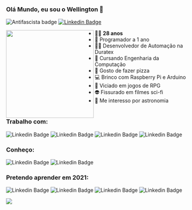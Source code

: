 ### Olá Mundo, eu sou o Wellington 👋

![Antifascista badge](https://img.shields.io/badge/dev-antifascista-red)
[![Linkedin Badge](https://img.shields.io/badge/-Linkedin-blue?logo=Linkedin&logoColor=white&link=https://www.linkedin.com/in/wellington-juvenal-ferreira-fonseca-a4b01a67/)](https://www.linkedin.com/in/wellington-juvenal-ferreira-fonseca-a4b01a67/)

<img src="https://cdn5.vectorstock.com/i/thumb-large/85/84/grated-cloud-data-and-computer-system-code-vector-21928584.jpg" align="left" width="240">

  
* 👨‍🦲 **28 anos**
* 👶 Programador a 1 ano
* 👨‍💻 Desenvolvedor de Automação na Duratex
* 🤖 Cursando Engenharia da Computação
* 🍕 Gosto de fazer pizza
* 💻 Brinco com Raspberry Pi e Arduino
* 🎲 Viciado em jogos de RPG
* 👽 Fissurado em filmes sci-fi
* 🌌 Me interesso por astronomia
#

### Trabalho com:

![Linkedin Badge](https://img.shields.io/badge/python%20-%2314354C.svg?&logo=python&logoColor=white)
![Linkedin Badge](https://img.shields.io/badge/-BluePrism-blue)
![Linkedin Badge](https://img.shields.io/badge/sap-0FAAFF?logo=sap&logoColor=white)
![Linkedin Badge](https://img.shields.io/badge/-VBA-brightgreen)

### Conheço:

![Linkedin Badge](https://img.shields.io/badge/c%23%20-%23239120.svg?&logo=c-sharp&logoColor=white)
![Linkedin Badge](https://img.shields.io/badge/c++%20-%2300599C.svg?&logo=c%2B%2B&logoColor=white)

### Pretendo aprender em 2021:

![Linkedin Badge](https://img.shields.io/badge/html5%20-%23E34F26.svg?&logo=html5&logoColor=white)
![Linkedin Badge](https://img.shields.io/badge/css3%20-%231572B6.svg?&logo=css3&logoColor=white)
![Linkedin Badge](https://img.shields.io/badge/javascript-%23F7DF1E.svg?&logo=javascript&logoColor=black) 
![Linkedin Badge](https://img.shields.io/badge/mysql-%2300f.svg?&&logo=mysql&logoColor=white)

[<img src="https://user-images.githubusercontent.com/64553168/98723914-c054ed80-2371-11eb-9cde-7ba9ba32262e.PNG" align="left" width="">](https://docs.microsoft.com/pt-br/users/w-fonseca/)
